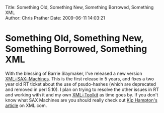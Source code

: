 Title: Something Old, Something New, Something Borrowed, Something XML  
Author: Chris Prather
Date: 2009-06-11 14:03:21

# Something Old, Something New, Something Borrowed, Something XML
With the blessing of Barrie Slaymaker, I've released a new version [XML::SAX::Machines][1]. This is the first release in 5 years, and fixes a two year old RT ticket about the use of psudo-hashes (which are deprecated and removed in perl 5.10). I plan on trying to resolve the other issues in RT and working with it and my own [XML::Toolkit][2] as time goes by. If you don't know what SAX Machines are you should really check out [Kip Hampton's article][3] on XML.com.

[1]: http://search.cpan.org/dist/XML-SAX-Machines/
[2]: http://search.cpan.org/dist/XML-Toolkit/
[3]: http://www.xml.com/pub/a/2002/02/13/sax-machines.html
